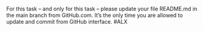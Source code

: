 For this task – and only for this task – please update your file README.md in the main branch from GitHub.com. It’s the only time you are allowed to update and commit from GitHub interface. #ALX
